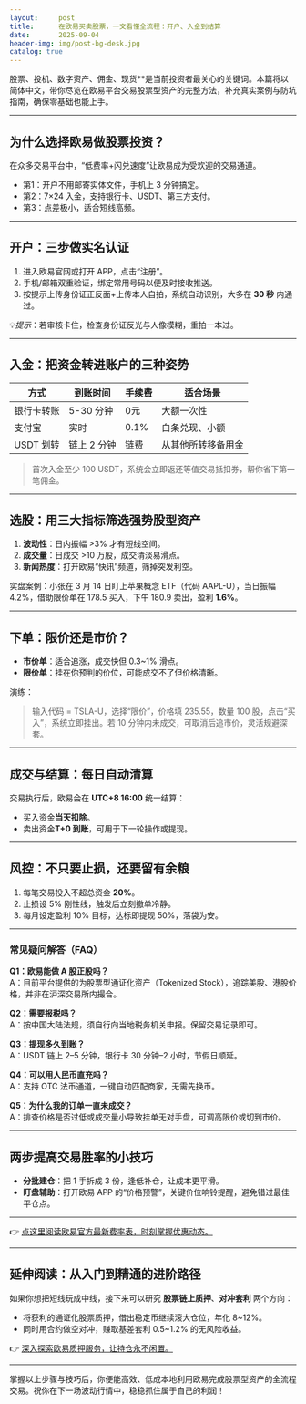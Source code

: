 ```yaml
---
layout:     post
title:      在欧易买卖股票，一文看懂全流程：开户、入金到结算
date:       2025-09-04
header-img: img/post-bg-desk.jpg
catalog: true
---
```


股票、投机、数字资产、佣金、现货**是当前投资者最关心的关键词。本篇将以简体中文，带你尽览在欧易平台交易股票型资产的完整方法，补充真实案例与防坑指南，确保零基础也能上手。

---

## 为什么选择欧易做股票投资？

在众多交易平台中，“低费率+闪兑速度”让欧易成为受欢迎的交易通道。  
- 第1：开户不用邮寄实体文件，手机上 3 分钟搞定。  
- 第2：7×24 入金，支持银行卡、USDT、第三方支付。  
- 第3：点差极小，适合短线高频。  

---

## 开户：三步做实名认证  
1. 进入欧易官网或打开 APP，点击“注册”。  
2. 手机/邮箱双重验证，绑定常用号码以便及时接收推送。  
3. 按提示上传身份证正反面+上传本人自拍，系统自动识别，大多在 **30 秒** 内通过。  

💡*提示*：若审核卡住，检查身份证反光与人像模糊，重拍一本过。

---

## 入金：把资金转进账户的三种姿势  

| 方式       | 到账时间   | 手续费 | 适合场景           |
|------------|------------|--------|--------------------|
| 银行卡转账 | 5-30 分钟  | 0元    | 大额一次性         |
| 支付宝     | 实时       | 0.1%   | 白条兑现、小额     |
| USDT 划转  | 链上 2 分钟| 链费   | 从其他所转移备用金 |

> 首次入金至少 100 USDT，系统会立即返还等值交易抵扣券，帮你省下第一笔佣金。

---

## 选股：用三大指标筛选强势股型资产  

1. **波动性**：日内振幅 >3% 才有短线空间。  
2. **成交量**：日成交 >10 万股，成交清淡易滑点。  
3. **新闻热度**：打开欧易“快讯”频道，筛掉突发利空。  

实盘案例：小张在 3 月 14 日盯上苹果概念 ETF（代码 AAPL-U），当日振幅 4.2%，借助限价单在 178.5 买入，下午 180.9 卖出，盈利 **1.6%**。

---

## 下单：限价还是市价？  

- **市价单**：适合追涨，成交快但 0.3~1% 滑点。  
- **限价单**：挂在你预判的价位，可能成交不了但价格清晰。  

演练：  
> 输入代码 = TSLA-U，选择“限价”，价格填 235.55，数量 100 股，点击“买入”，系统立即挂出。若 10 分钟内未成交，可取消后追市价，灵活规避深套。

---

## 成交与结算：每日自动清算  

交易执行后，欧易会在 **UTC+8 16:00** 统一结算：  
- 买入资金**当天扣除**。  
- 卖出资金**T+0 到账**，可用于下一轮操作或提现。  

---

## 风控：不只要止损，还要留有余粮  

1. 每笔交易投入不超总资金 **20%**。  
2. 止损设 5% 刚性线，触发后立刻撤单冷静。  
3. 每月设定盈利 10% 目标，达标即提现 50%，落袋为安。

----

### 常见疑问解答（FAQ）

**Q1：欧易能做 A 股正股吗？**  
A：目前平台提供的为股票型通证化资产（Tokenized Stock），追踪美股、港股价格，并非在沪深交易所内撮合。  

**Q2：需要报税吗？**  
A：按中国大陆法规，须自行向当地税务机关申报。保留交易记录即可。  

**Q3：提现多久到账？**  
A：USDT 链上 2–5 分钟，银行卡 30 分钟–2 小时，节假日顺延。  

**Q4：可以用人民币直充吗？**  
A：支持 OTC 法币通道，一键自动匹配商家，无需先换币。  

**Q5：为什么我的订单一直未成交？**  
A：排查价格是否过低或成交量小导致挂单无对手盘，可调高限价或切到市价。  

---

## 两步提高交易胜率的小技巧

- **分批建仓**：把 1 手拆成 3 份，逢低补仓，让成本更平滑。  
- **盯盘辅助**：打开欧易 APP 的“价格预警”，关键价位响铃提醒，避免错过最佳平仓点。

---

👉 [点这里阅读欧易官方最新费率表，时刻掌握优惠动态。](https://okxdog.com/)

---

## 延伸阅读：从入门到精通的进阶路径

如果你想把短线玩成中线，接下来可以研究 **股票链上质押**、**对冲套利** 两个方向：  
- 将获利的通证化股票质押，借出稳定币继续滚大仓位，年化 8~12%。  
- 同时用合约做空对冲，赚取基差套利 0.5~1.2% 的无风险收益。  

👉 [深入探索欧易质押服务，让持仓永不闲置。](https://okxdog.com/)

---

掌握以上步骤与技巧后，你便能高效、低成本地利用欧易完成股票型资产的全流程交易。祝你在下一场波动行情中，稳稳抓住属于自己的利润！